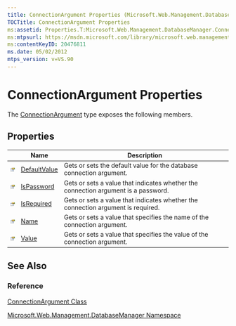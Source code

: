 ```yaml
---
title: ConnectionArgument Properties (Microsoft.Web.Management.DatabaseManager)
TOCTitle: ConnectionArgument Properties
ms:assetid: Properties.T:Microsoft.Web.Management.DatabaseManager.ConnectionArgument
ms:mtpsurl: https://msdn.microsoft.com/library/microsoft.web.management.databasemanager.connectionargument_properties(v=VS.90)
ms:contentKeyID: 20476811
ms.date: 05/02/2012
mtps_version: v=VS.90
---
```


# ConnectionArgument Properties

The [ConnectionArgument](connectionargument-class-microsoft-web-management-databasemanager.md) type exposes the following members.

## Properties

||Name|Description|
|--- |--- |--- |
|![Public property](images/Dd565931.pubproperty(en-us,VS.90).gif "Public property")|[DefaultValue](connectionargument-defaultvalue-property-microsoft-web-management-databasemanager.md)|Gets or sets the default value for the database connection argument.|
|![Public property](images/Dd565931.pubproperty(en-us,VS.90).gif "Public property")|[IsPassword](connectionargument-ispassword-property-microsoft-web-management-databasemanager.md)|Gets or sets a value that indicates whether the connection argument is a password.|
|![Public property](images/Dd565931.pubproperty(en-us,VS.90).gif "Public property")|[IsRequired](connectionargument-isrequired-property-microsoft-web-management-databasemanager.md)|Gets or sets a value that indicates whether the connection argument is required.|
|![Public property](images/Dd565931.pubproperty(en-us,VS.90).gif "Public property")|[Name](connectionargument-name-property-microsoft-web-management-databasemanager.md)|Gets or sets a value that specifies the name of the connection argument.|
|![Public property](images/Dd565931.pubproperty(en-us,VS.90).gif "Public property")|[Value](connectionargument-value-property-microsoft-web-management-databasemanager.md)|Gets or sets a value that specifies the value of the connection argument.|

## See Also

### Reference

[ConnectionArgument Class](connectionargument-class-microsoft-web-management-databasemanager.md)

[Microsoft.Web.Management.DatabaseManager Namespace](microsoft-web-management-databasemanager-namespace.md)

